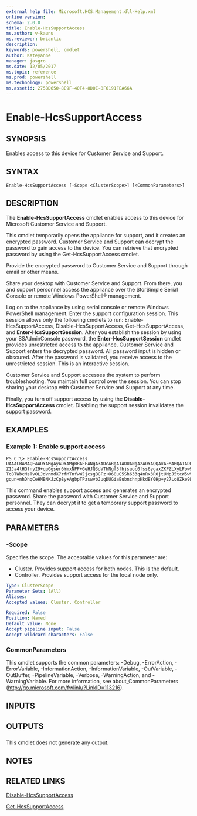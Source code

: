```yaml
---
external help file: Microsoft.HCS.Management.dll-Help.xml
online version: 
schema: 2.0.0
title: Enable-HcsSupportAccess
ms.author: v-kaunu
ms.reviewer: brianlic
description: 
keywords: powershell, cmdlet
author: Kateyanne
manager: jasgro
ms.date: 12/05/2017
ms.topic: reference
ms.prod: powershell
ms.technology: powershell
ms.assetid: 275BD650-8E9F-40F4-8D0E-8F6191FEA66A
---
```


# Enable-HcsSupportAccess

## SYNOPSIS
Enables access to this device for Customer Service and Support.

## SYNTAX

```
Enable-HcsSupportAccess [-Scope <ClusterScope>] [<CommonParameters>]
```

## DESCRIPTION
The **Enable-HcsSupportAccess** cmdlet enables access to this device for Microsoft Customer Service and Support.

This cmdlet temporarily opens the appliance for support, and it creates an encrypted password.
Customer Service and Support can decrypt the password to gain access to the device.
You can retrieve that encrypted password by using the Get-HcsSupportAccess cmdlet.

Provide the encrypted password to Customer Service and Support through email or other means.

Share your desktop with Customer Service and Support.
From there, you and support personnel access the appliance over the StorSimple Serial Console or remote Windows PowerShell® management.

Log on to the appliance by using serial console or remote Windows PowerShell management.
Enter the support configuration session.
This session allows only the following cmdlets to run: Enable-HcsSupportAccess, Disable-HcsSupportAccess, Get-HcsSupportAccess, and **Enter-HcsSupportSession**.
After you establish the session by using your SSAdminConsole password, the **Enter-HcsSupportSession** cmdlet provides unrestricted access to the appliance.
Customer Service and Support enters the decrypted password.
All password input is hidden or obscured.
After the password is validated, you receive access to the unrestricted session.
This is an interactive session.

Customer Service and Support accesses the system to perform troubleshooting.
You maintain full control over the session.
You can stop sharing your desktop with Customer Service and Support at any time.

Finally, you turn off support access by using the **Disable-HcsSupportAccess** cmdlet.
Disabling the support session invalidates the support password.

## EXAMPLES

### Example 1: Enable support access
```
PS C:\> Enable-HcsSupportAccess
UAAACBAMAQEAADYAMgAyADYAMgBBAEEANgA3ADcARgA1ADUANgA2ADYAQQAxAEMARQA1ADUAQQAyADcANgAwADkARQAyADgANgBDADAAMgBBAEYANIGbnvh
Z1Ja4lHQfnyI9+quGgser6YmxNPP+GeHJQ3oVThNgf5fhjsuoc0fss6ygaxZKPZLXyLFpw93YMeTp90+sbuEr1yh26cmjZHUwW70aZLNtJ6svqYIvdasW0v
Tc8TWbcMsTvOLJdvnmdX7rfMTnfwWJjcsgBGFz+O60uC5Sh633q4nRx3R0jtUMpJ5tcW5wVmHKfFX4OpaPLS9jJ+IrrlBP+EajW655qktkKdqk0EbcNCXck
gqun+nhDhqCeHMBNKJzCp8y+AgbpTPzswvbJuqDUGiaEubnchnpKkdBY0Hp+y27Lo8Zke9LuYu+RzzGsEmW1DEpyZvgQA/ynw==
```

This command enables support access and generates an encrypted password.
Share the password with Customer Service and Support personnel.
They can decrypt it to get a temporary support password to access your device.

## PARAMETERS

### -Scope
Specifies the scope.
The acceptable values for this parameter are:

- Cluster.
Provides support access for both nodes.
This is the default. 
- Controller.
Provides support access for the local node only.

```yaml
Type: ClusterScope
Parameter Sets: (All)
Aliases: 
Accepted values: Cluster, Controller

Required: False
Position: Named
Default value: None
Accept pipeline input: False
Accept wildcard characters: False
```

### CommonParameters
This cmdlet supports the common parameters: -Debug, -ErrorAction, -ErrorVariable, -InformationAction, -InformationVariable, -OutVariable, -OutBuffer, -PipelineVariable, -Verbose, -WarningAction, and -WarningVariable. For more information, see about_CommonParameters (http://go.microsoft.com/fwlink/?LinkID=113216).

## INPUTS

## OUTPUTS

###  
This cmdlet does not generate any output.

## NOTES

## RELATED LINKS

[Disable-HcsSupportAccess](./Disable-HcsSupportAccess.md)

[Get-HcsSupportAccess](./Get-HcsSupportAccess.md)

